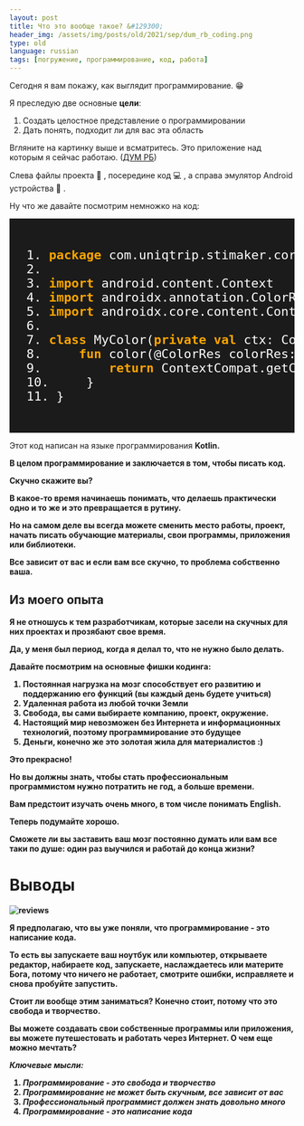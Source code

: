```yaml
---
layout: post
title: Что это вообще такое? &#129300;
header_img: /assets/img/posts/old/2021/sep/dum_rb_coding.png
type: old
language: russian
tags: [погружение, программирование, код, работа]
---
```


Сегодня я вам покажу, как выглядит программирование. &#128513;

Я преследую две основные <b>цели</b>:

1. Создать целостное представление о программировании<br />
2. Дать понять, подходит ли для вас эта область

Вгляните на картинку выше и всматритесь. Это приложение над которым я сейчас работаю. (<a class="markdown-link" href="https://play.google.com/store/apps/details?id=ru.freeit.dumrb">ДУМ РБ</a>)

Слева файлы проекта &#128193;
, посередине код &#128187;
, а справа эмулятор Android устройства &#128241;
.

Ну что же давайте посмотрим немножко на код:


<pre style="color: white; background: #1B1B1B;"><p style="font-family: menlo, consolas, monospace; font-size: 22px; color: white; background: #1B1B1B; padding: 30px">1. <span style="color: orange; font-weight: bold">package </span>com.uniqtrip.stimaker.core
2. 
3. <span style="color: orange; font-weight: bold">import </span>android.content.Context
4. <span style="color: orange; font-weight: bold">import </span>androidx.annotation.ColorRes
5. <span style="color: orange; font-weight: bold">import </span>androidx.core.content.ContextCompat
6. 
7. <span style="color: orange; font-weight: bold">class </span>MyColor(<span style="color: orange; font-weight: bold">private </span><span style="color: orange; font-weight: bold">val </span>ctx: Context) {
8.     <span style="color: orange; font-weight: bold">fun </span>color(@ColorRes colorRes: Int) : Int {
9.         <span style="color: orange; font-weight: bold">return </span>ContextCompat.getColor(ctx, colorRes)
10.     }
11. }
</p></pre>

Этот код написан на языке программирования <b>Kotlin<b>. 

В целом программирование и заключается в том, чтобы писать код.

Скучно скажите вы?

В какое-то время начинаешь понимать, что делаешь практически одно и то же и это превращается в <b>рутину.</b>

<b>Но на самом деле</b> вы всегда можете сменить место работы, проект, начать писать обучающие материалы, свои программы, приложения или библиотеки.

<b>Все зависит от вас и если вам все скучно, то проблема собственно ваша.</b>

##  Из моего опыта

Я не отношусь к тем разработчикам, которые засели на скучных для них проектах и прозябают свое время.

Да, у меня был период, когда я делал то, что не нужно было делать.

Давайте посмотрим на основные фишки кодинга:

1. Постоянная нагрузка на мозг способствует его развитию и поддержанию его функций (вы каждый день будете учиться)
2. Удаленная работа из любой точки Земли
3. Свобода, вы сами выбираете компанию, проект, окружение.
4. Настоящий мир невозможен без Интернета и информационных технологий, поэтому программирование это будущее
5. Деньги, конечно же это золотая жила для материалистов :)

Это прекрасно!

Но вы должны знать, чтобы стать профессиональным программистом нужно потратить не год, а больше времени.

Вам предстоит изучать очень много, в том числе понимать English.

Теперь подумайте хорошо.

<b>Сможете ли вы заставить ваш мозг постоянно думать или вам все таки по душе: 
один раз выучился и работай до конца жизни?</b>


# Выводы

![reviews](https://mk0barn2t6l75xhh9gm.kinstacdn.com/wp-content/uploads/2019/12/wordpress-book-review-plugin-e1576855133558.png)

Я предполагаю, что вы уже поняли, что программирование - это написание кода.

То есть вы запускаете ваш ноутбук или компьютер, открываете редактор, набираете код, запускаете, наслаждаетесь или материте Бога, потому что ничего не работает, смотрите ошибки, исправляете и снова пробуйте запустить.

Стоит ли вообще этим заниматься? Конечно стоит, потому что это свобода и творчество.

Вы можете создавать свои собственные программы или приложения, вы можете путешестовать и работать через Интернет. О чем еще можно мечтать?

*Ключевые мысли:*

1. *Программирование - это свобода и творчество*
2. *Программирование не может быть скучным, все зависит от вас*
3. *Профессиональный программист должен знать довольно много*
4. *Программирование - это написание кода*






